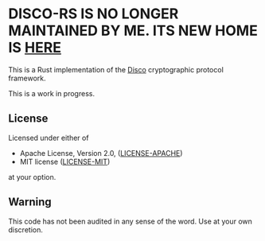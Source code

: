 DISCO-RS IS NO LONGER MAINTAINED BY ME. ITS NEW HOME IS [HERE](https://github.com/dvc94ch/disco-rs)
=========

This is a Rust implementation of the [Disco](https://www.discocrypto.com) cryptographic protocol
framework.

This is a work in progress.

License
-------

Licensed under either of

 * Apache License, Version 2.0, ([LICENSE-APACHE](LICENSE-APACHE))
 * MIT license ([LICENSE-MIT](LICENSE-MIT))

at your option.

Warning
-------

This code has not been audited in any sense of the word. Use at your own discretion.
